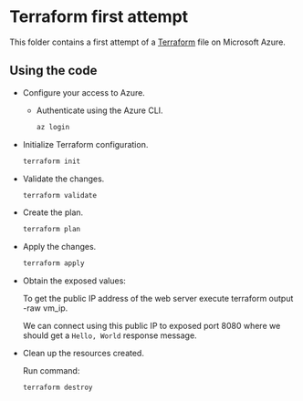 # Terraform first attempt

This folder contains a first attempt of a [Terraform](https://www.terraform.io/) file on Microsoft Azure.

## Using the code

* Configure your access to Azure.

  * Authenticate using the Azure CLI.

    ```bash
    az login  
    ```
 
* Initialize Terraform configuration.

  ```bash
  terraform init
  ```

* Validate the changes.

  ```bash
  terraform validate
  ```

* Create the plan.

  ```bash
  terraform plan
  ```

* Apply the changes.

  ```bash
  terraform apply
  ```

* Obtain the exposed values:

  To get the public IP address of the web server execute terraform output -raw vm_ip. 

  We can connect using this public IP to exposed port 8080 where we should get a `Hello, World` response message.

* Clean up the resources created.
  
  Run command:

  ```bash
  terraform destroy
  ```